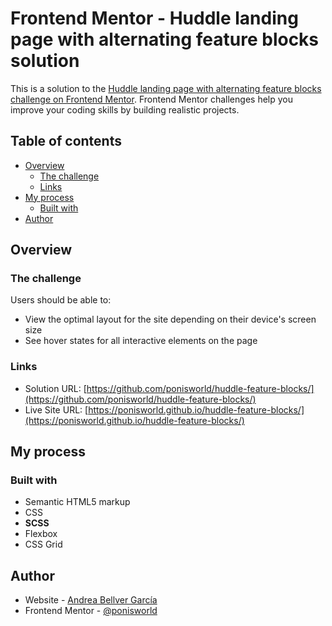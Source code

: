 # Frontend Mentor - Huddle landing page with alternating feature blocks solution

This is a solution to the [Huddle landing page with alternating feature blocks challenge on Frontend Mentor](https://www.frontendmentor.io/challenges/huddle-landing-page-with-alternating-feature-blocks-5ca5f5981e82137ec91a5100). Frontend Mentor challenges help you improve your coding skills by building realistic projects. 

## Table of contents

- [Overview](#overview)
  - [The challenge](#the-challenge)
  - [Links](#links)
- [My process](#my-process)
  - [Built with](#built-with)
- [Author](#author)

## Overview

### The challenge

Users should be able to:

- View the optimal layout for the site depending on their device's screen size
- See hover states for all interactive elements on the page

### Links

- Solution URL: [https://github.com/ponisworld/huddle-feature-blocks/](https://github.com/ponisworld/huddle-feature-blocks/)
- Live Site URL: [https://ponisworld.github.io/huddle-feature-blocks/](https://ponisworld.github.io/huddle-feature-blocks/)

## My process

### Built with

- Semantic HTML5 markup
- CSS
- **SCSS**
- Flexbox
- CSS Grid

## Author

- Website - [Andrea Bellver García](https://github.com/ponisworld/)
- Frontend Mentor - [@ponisworld](https://www.frontendmentor.io/profile/ponisworld)
